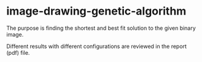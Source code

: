 # image-drawing-genetic-algorithm

The purpose is finding the shortest and best fit solution to the given binary image.

Different results with different configurations are reviewed in the report (pdf) file.
